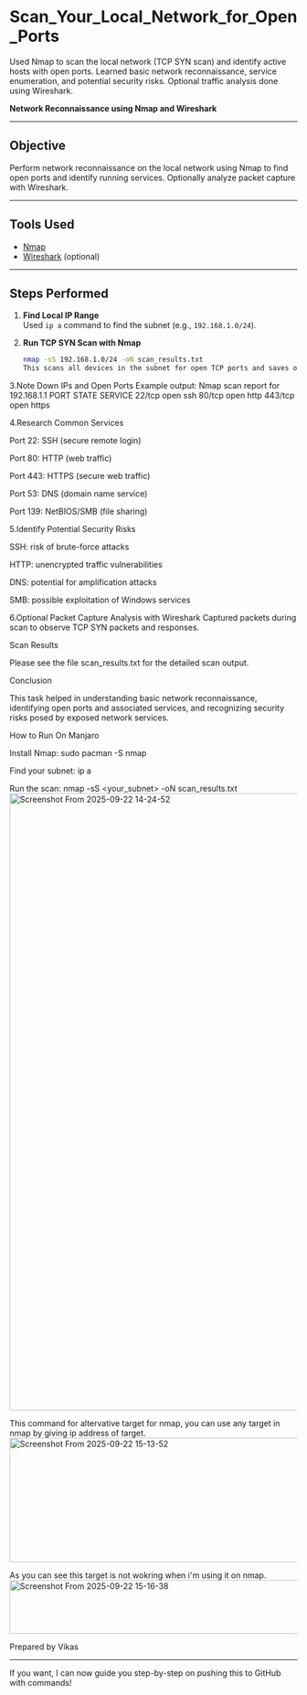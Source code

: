 # Scan_Your_Local_Network_for_Open_Ports
Used Nmap to scan the local network (TCP SYN scan) and identify active hosts with open ports. Learned basic network reconnaissance, service enumeration, and potential security risks. Optional traffic analysis done using Wireshark.

**Network Reconnaissance using Nmap and Wireshark**

---

## Objective  
Perform network reconnaissance on the local network using Nmap to find open ports and identify running services. Optionally analyze packet capture with Wireshark.

---

## Tools Used  
- [Nmap](https://nmap.org/)  
- [Wireshark](https://www.wireshark.org/) (optional)

---

## Steps Performed  

1. **Find Local IP Range**  
   Used `ip a` command to find the subnet (e.g., `192.168.1.0/24`).

2. **Run TCP SYN Scan with Nmap**  
   ```bash
   nmap -sS 192.168.1.0/24 -oN scan_results.txt
   This scans all devices in the subnet for open TCP ports and saves output to scan_results.txt.

3.Note Down IPs and Open Ports
Example output: Nmap scan report for 192.168.1.1
PORT    STATE SERVICE
22/tcp  open  ssh
80/tcp  open  http
443/tcp open  https

4.Research Common Services

Port 22: SSH (secure remote login)

Port 80: HTTP (web traffic)

Port 443: HTTPS (secure web traffic)

Port 53: DNS (domain name service)

Port 139: NetBIOS/SMB (file sharing)

5.Identify Potential Security Risks

SSH: risk of brute-force attacks

HTTP: unencrypted traffic vulnerabilities

DNS: potential for amplification attacks

SMB: possible exploitation of Windows services

6.Optional Packet Capture Analysis with Wireshark
Captured packets during scan to observe TCP SYN packets and responses.

Scan Results

Please see the file scan_results.txt for the detailed scan output.

Conclusion

This task helped in understanding basic network reconnaissance, identifying open ports and associated services, and recognizing security risks posed by exposed network services.

How to Run On Manjaro

Install Nmap:
sudo pacman -S nmap

Find your subnet:
ip a

Run the scan:
nmap -sS <your_subnet> -oN scan_results.txt
<img width="1920" height="1080" alt="Screenshot From 2025-09-22 14-24-52" src="https://github.com/user-attachments/assets/4ff15230-f597-4583-8a1c-9af68d4e812b" />

This command for  altervative target for nmap, you can use any target in nmap by giving ip address of target.
<img width="638" height="218" alt="Screenshot From 2025-09-22 15-13-52" src="https://github.com/user-attachments/assets/b6ad4d9f-7b1b-40ee-91cd-2f11ae617f00" />

As you can see this target is not wokring when i'm using it on nmap.
<img width="764" height="94" alt="Screenshot From 2025-09-22 15-16-38" src="https://github.com/user-attachments/assets/b8d5f0b5-3350-4758-b504-947915313a05" />


Prepared by Vikas

---

If you want, I can now guide you step-by-step on pushing this to GitHub with commands!
